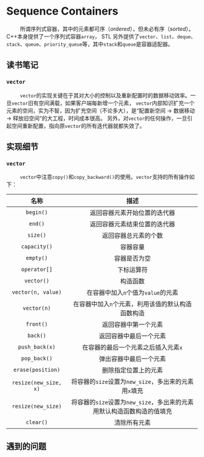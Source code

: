 # Sequence Containers
&emsp; &emsp; 所谓序列式容器，其中的元素都可序（*ordered*），但未必有序（*sorted*）。C++本身提供了一个序列式容器`array`，
STL 另外提供了`vector`、`list`、`deque`、`stack`、`queue`、`priority_queue`等，其中`stack`和`queue`是容器适配器。
## 读书笔记
### `vector`
&emsp; &emsp; `vector`的实现关键在于其对大小的控制以及重新配置时的数据移动效率。一旦`vector`旧有空间满载，如果客户端每新增一个元素，
`vector`内部知识扩充一个元素的空间，实为不智，因为扩充空间（不论多大），是“配置新空间 -> 数据移动 -> 释放旧空间”的大工程，时间成本很高。
另外，对`vector`的任何操作，一旦引起空间重新配置，指向原`vector`的所有迭代器就都失效了。
## 实现细节
### `vector`
&emsp; &emsp; `vector`中注意`copy()`和`copy_backward()`的使用。`vector`支持的所有操作如下：

名称|描述
:-:|:-:
`begin()` |返回容器元素开始位置的迭代器
`end()`|返回容器元素结束位置的迭代器
`size()`|返回容器总元素的个数
`capacity()`|容器容量
`empty()`|容器是否为空
`operator[]`|下标运算符
`vector()`|构造函数
`vector(n, value)`|在容器中加入`n`个值为`value`的元素
`vector(n)`|在容器中加入`n`个元素，利用该值的默认构造函数构造
`front()`|返回容器中第一个元素
`back()`|返回容器中最后一个元素
`push_back(x)`|在容器的最后一个元素之后插入元素`x`
`pop_back()`|弹出容器中最后一个元素
`erase(position)`|删除指定位置上的元素
`resize(new_size, x)`|将容器的`size`设置为`new_size`，多出来的元素用`x`填充
`resize(new_size)`|将容器的`size`设置为`new_size`，多出来的元素用默认构造函数构造的值填充
`clear()`|清除所有元素

## 遇到的问题